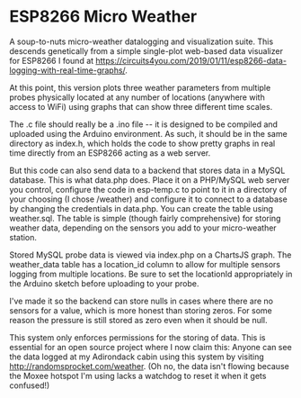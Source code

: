 # ESP8266 Micro Weather
A soup-to-nuts micro-weather datalogging and visualization suite. This descends genetically from a simple single-plot web-based data visualizer for ESP8266 I found at https://circuits4you.com/2019/01/11/esp8266-data-logging-with-real-time-graphs/.

At this point, this version plots three weather parameters from multiple probes physically located at any number of locations (anywhere with access to WiFi) using graphs that can show three different time scales.

The .c file should really be a .ino file -- it is designed to be compiled and uploaded using the Arduino environment.  As such, it should be in the same directory
as index.h, which holds the code to show pretty graphs in real time directly from an ESP8266 acting as a web server.

But this code can also send data to a backend that stores data in a MySQL database.  This is what data.php does.  Place it on a PHP/MySQL web server you control, configure the code in esp-temp.c to point to it in a directory of your choosing (I chose /weather) and configure it to connect to a database by changing the credentials in data.php.  You can create the table using weather.sql.  The table is simple (though fairly comprehensive) for storing weather data, depending on the sensors you add to your micro-weather station.

Stored MySQL probe data is viewed via index.php on a ChartsJS graph.  The weather_data table has a location_id column to allow for multiple sensors logging from multiple locations.  Be sure to set the locationId appropriately in the Arduino sketch before uploading to your probe.

I've made it so the backend can store nulls in cases where there are no sensors for a value, which is more honest than storing zeros. For some reason the pressure is still stored as zero even when it should be null.

This system only enforces permissions for the storing of data. This is essential for an open source project where I now claim this:  Anyone can see the data logged at my Adirondack cabin using this system by visiting http://randomsprocket.com/weather. (Oh no, the data isn't flowing because the Moxee hotspot I'm using lacks a watchdog to reset it when it gets confused!)
